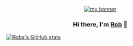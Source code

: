 <p align="center">
  <a href="https://robhageboeck.com/" target="_blank" rel="noreferrer"><img src="https://user-images.githubusercontent.com/32132880/184543548-e499cce8-83e3-4408-bbda-c7c538a1b581.png" alt="my banner"></a>
</p>

<h3 align="center">
Hi there, I'm <a href="https://robhageboeck.com/" target="_blank" rel="noreferrer">Rob</a> 👋
</h3>

[![Robs's GitHub stats](https://github-readme-stats.vercel.app/api?username=robhageboeck)](https://github.com/robhageboeck/github-readme-stats)

